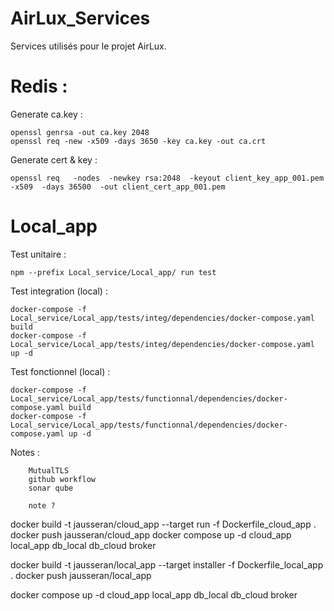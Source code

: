 # AirLux_Services
 Services utilisés pour le projet AirLux.

# Redis :

Generate ca.key :

```
openssl genrsa -out ca.key 2048 
openssl req -new -x509 -days 3650 -key ca.key -out ca.crt
```

Generate cert & key :
```
openssl req   -nodes  -newkey rsa:2048  -keyout client_key_app_001.pem  -x509  -days 36500  -out client_cert_app_001.pem
```

# Local_app


Test unitaire :
```
npm --prefix Local_service/Local_app/ run test
```
Test integration (local) :
```
docker-compose -f Local_service/Local_app/tests/integ/dependencies/docker-compose.yaml build
docker-compose -f Local_service/Local_app/tests/integ/dependencies/docker-compose.yaml up -d
```
        
Test fonctionnel (local) :
```
docker-compose -f Local_service/Local_app/tests/functionnal/dependencies/docker-compose.yaml build
docker-compose -f Local_service/Local_app/tests/functionnal/dependencies/docker-compose.yaml up -d
```



Notes :


        MutualTLS
        github workflow
        sonar qube

        note ?

docker build -t jausseran/cloud_app --target run -f Dockerfile_cloud_app .
docker push jausseran/cloud_app
docker compose up -d cloud_app local_app db_local db_cloud broker

docker build -t jausseran/local_app --target installer -f Dockerfile_local_app .
docker push jausseran/local_app

docker compose up -d cloud_app local_app db_local db_cloud broker
